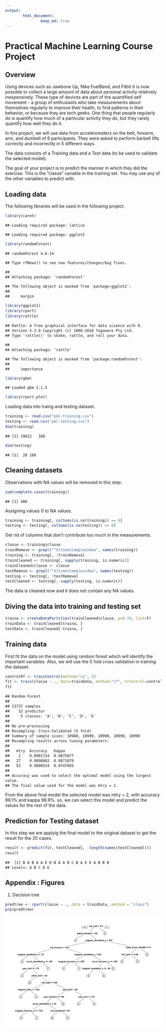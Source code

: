 ```yaml
---
output:
        html_document:
                keep_md: true
---
```

Practical Machine Learning Course Project
============================================

## Overview

Using devices such as Jawbone Up, Nike FuelBand, and Fitbit it is now possible to collect a large amount of data about personal activity relatively inexpensively. These type of devices are part of the quantified self movement - a group of enthusiasts who take measurements about themselves regularly to improve their health, to find patterns in their behavior, or because they are tech geeks. One thing that people regularly do is quantify how much of a particular activity they do, but they rarely quantify how well they do it.

In this project, we will use data from accelerometers on the belt, forearm, arm, and dumbell of 6 participants. They were asked to perform barbell lifts correctly and incorrectly in 5 different ways.

The data consists of a Training data and a Test data (to be used to validate the selected model).

The goal of your project is to predict the manner in which they did the exercise. This is the “classe” variable in the training set. You may use any of the other variables to predict with.

## Loading data

The following libraries will be used in the following project.


```r
library(caret)
```

```
## Loading required package: lattice
```

```
## Loading required package: ggplot2
```

```r
library(randomForest)
```

```
## randomForest 4.6-14
```

```
## Type rfNews() to see new features/changes/bug fixes.
```

```
## 
## Attaching package: 'randomForest'
```

```
## The following object is masked from 'package:ggplot2':
## 
##     margin
```

```r
library(ggplot2)
library(rpart)
library(rattle)
```

```
## Rattle: A free graphical interface for data science with R.
## Version 5.3.0 Copyright (c) 2006-2018 Togaware Pty Ltd.
## Type 'rattle()' to shake, rattle, and roll your data.
```

```
## 
## Attaching package: 'rattle'
```

```
## The following object is masked from 'package:randomForest':
## 
##     importance
```

```r
library(gbm)
```

```
## Loaded gbm 2.1.5
```

```r
library(rpart.plot)
```

Loading data into traing and testing dataset.


```r
training <- read.csv("pml-training.csv")
testing <- read.csv("pml-testing.csv")
dim(training)
```

```
## [1] 19622   160
```

```r
dim(testing)
```

```
## [1]  20 160
```

## Cleaning datasets

Observations with NA values will be removed in this step.


```r
sum(complete.cases(training))
```

```
## [1] 406
```

Assigning values 0 to NA values.


```r
training <- training[, colSums(is.na(training)) == 0] 
testing <- testing[, colSums(is.na(testing)) == 0] 
```

Get rid of columns that don't contribute too much in the measurements.


```r
classe <- training$classe
trainRemove <- grepl("^X|timestamp|window", names(training))
training <- training[, !trainRemove]
trainCleaned <- training[, sapply(training, is.numeric)]
trainCleaned$classe <- classe
testRemove <- grepl("^X|timestamp|window", names(testing))
testing <- testing[, !testRemove]
testCleaned <- testing[, sapply(testing, is.numeric)]
```

The data is cleaned now and it does not contain any  NA values.

## Diving the data into training and testing set


```r
traina <- createDataPartition(trainCleaned$classe, p=0.70, list=F)
trainData <- trainCleaned[traina, ]
testData <- trainCleaned[-traina, ]
```

## Training data

First fit the data on the model using random forest which will identify the important variables. Also, we will use the 5 fold cross validation in training the dataset.


```r
controlRf <- trainControl(method="cv", 5)
fit <- train(classe ~ ., data=trainData, method="rf", trControl=controlRf, ntree=250)
fit
```

```
## Random Forest 
## 
## 13737 samples
##    52 predictor
##     5 classes: 'A', 'B', 'C', 'D', 'E' 
## 
## No pre-processing
## Resampling: Cross-Validated (5 fold) 
## Summary of sample sizes: 10988, 10990, 10990, 10990, 10990 
## Resampling results across tuning parameters:
## 
##   mtry  Accuracy   Kappa    
##    2    0.9901724  0.9875677
##   27    0.9898082  0.9871079
##   52    0.9800534  0.9747665
## 
## Accuracy was used to select the optimal model using the largest value.
## The final value used for the model was mtry = 2.
```

From the above final model the selected model was mtry = 2, with accuracy 99.1% and kappa 98.9%. so, we can select this model and predict the values for the rest of the data.

## Prediction for Testing dataset

In this step we are applyig the final model to the original dataset to get the result for the 20 cases.


```r
result <- predict(fit, testCleaned[, -length(names(testCleaned))])
result
```

```
##  [1] B A B A A E D B A A B C B A E E A B B B
## Levels: A B C D E
```

## Appendix : Figures

1) Decision tree 


```r
predtree <- rpart(classe ~ ., data = trainData, method = "class")
prp(predtree)
```

![](https://github.com/archit2606/Practical-Machine-Learning/blob/master/prediction%20tree.png)<!-- -->
